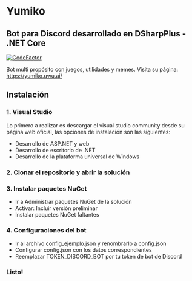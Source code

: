 # Yumiko
## Bot para Discord desarrollado en DSharpPlus - .NET Core 
[![CodeFactor](https://www.codefactor.io/repository/github/nai98x/yumiko/badge?s=92181f030fc6101fb54afa74167809713aa4d060)](https://www.codefactor.io/repository/github/nai98x/yumiko)

Bot multi propósito con juegos, utilidades y memes. Visita su página: https://yumiko.uwu.ai/

## Instalación

### 1. Visual Studio
Lo primero a realizar es descargar el visual studio community desde su página web oficial, las opciones de instalación son las siguientes:
- Desarrollo de ASP.NET y web
- Desarrollo de escritorio de .NET
- Desarrollo de la plataforma universal de Windows

### 2. Clonar el repositorio y abrir la solución

### 3. Instalar paquetes NuGet
- Ir a Administrar paquetes NuGet de la solución
- Activar: Incluir versión preliminar
- Instalar paquetes NuGet faltantes

### 4. Configuraciones del bot
- Ir al archivo [config_ejemplo.json](YumikoBot/config_ejemplo.json) y renombrarlo a config.json
- Configurar config.json con los datos correspondientes
- Reemplazar TOKEN_DISCORD_BOT por tu token de bot de Discord

### Listo!
